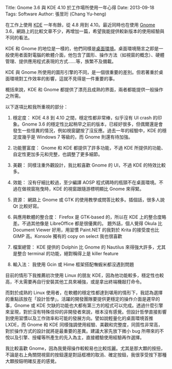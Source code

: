 Title: Gnome 3.6 與 KDE 4.10 於工作場所使用一年心得
Date: 2013-09-18
Tags: Software
Author: 張昱珩 (Chang Yu-heng)

在工作上使用 [KDE](http://www.kde.org/) 一年有餘，從 4.8 用到 4.10。最近同時也在使用 [Gnome](http://www.gnome.org/) 3.6，網路上的比較文章不少，再增加一篇，希望我能提供較新版本的使用經驗與不同的看法。

KDE 和 Gnome 的地位是一樣的，他們同樣是[桌面環境](http://zh.wikipedia.org/zh-tw/%E6%A1%8C%E9%9D%A2%E7%8E%AF%E5%A2%83)。桌面環境簡言之即是一般使用者面對電腦的軟體介面，他包含了圖形、操作方法（如視窗的概念）、硬體管理、提供應用程式表現的方式……等，族繁不及備載。

KDE 與 Gnome 所使用的圖形引擎的不同，是一個很重要的差別。但若著重於桌面環境對工作效率的影響，這就不見得是一件重要的事。

概括來說，KDE 和 Gnome 都提供了漂亮且成熟的界面，兩者都能提供一般操作之所需。

以下逐項比較我所重視的部分：

1. 穩定度：
KDE 4.8 到 4.10 之間，穩定性都非常棒，似乎沒有 UI crash 的印象。Gnome 3.6 的穩定性比起稍早之前的版本，已經好很多，但偶爾還是會發生一些怪異的情況，例如視窗鍵按了沒反應。過去一年的經驗中，KDE 的穩定度幾乎是 Windows 7 等級的，而 Gnome 則還有待加強。

2. 功能豐富度：
Gnome 和 KDE 都提供了許多功能，不過 KDE 所提供的功能、自定性更加多元和完整，也調整了更多細節。

3. 美觀：
同樣注重外觀設計，我比較喜歡 Gnome 的 UI，不過 KDE 的特效比較多。

4. 效能：
沒有仔細比較過，至少編譯 AOSP 程式碼時的瓶頸不在桌面環境。不過在做視窗拖曳時，KDE 的視窗跟隨游標明顯比 Gnome 來得緊。

5. 資源：
網路上 Gnome 或 GTK 的使用教學或問答比較多。插個話，很多人說 Qt 比較好寫。

6. 與應用軟體的整合度：
Firefox 是 GTK-based 的，所以在 KDE 上的整合度略差。不過其他像是 LibreOffice 都是很優異的。
題外話，個人覺得 Okula 比 Document Viewer 好用，用習慣 Paint.NET 的我對於 Krita 的接受度也比 GIMP 高。Konsole 獨有的 copy on select 我也很喜歡

7. 檔案總管：
KDE 提供的 Dolphin 比 Gnome 的 Nautilus 來得強大許多，尤其是整合 terminal 的功能，絕對稱得上是 killer feature

8. 輸入法：
我使用 Gcin 或 Hime 框架搭配嘸蝦米都沒遇到問題

目前的情形下我推薦初次使用 Linux 的朋友 KDE，因為他功能較多，穩定性也較高，不太需要再自行安裝其他工具來補強，或是拿出終端機敲打命令。

而對於成熟的 Linux 使用者，在軟體的穩定性都達到堪用的情形下，我認為選擇的重點該放在「設計哲學」。活躍的開發團隊要提供更穩定的操作介面是遲早的事，Gnome 或 KDE 欠缺的功能也大都有第三方的程式可以完成。透過什麼引擎來呈現，對於沒有特殊信仰的非開發者來說，根本沒有感覺。但設計哲學直接影響到使用習慣以及工作效率和可能的發展方向。譬如說輕量化的桌面環境首推 LXDE，而 Gnome 和 KDE 同樣強調使用經驗、美觀和完整度，同質性非常高，對於操作方式的設計就將是最重要的差異。建議大家先放下微小 bug 所帶來的不悅以及引擎、授權等所產生的先入為主，直接體驗使用經驗再作選擇。

我比較喜歡 Gnome，因為我覺得操作較較易也比較炫麗。尤其是那大顆的按扭，不論是右上角關閉視窗的按鈕還是對話框裡的取消、確定按鈕，我很享受按下那種大顆按鈕明確反差的感覺。
